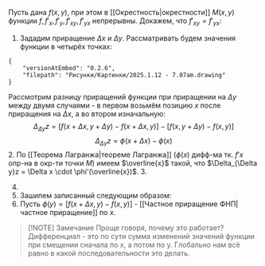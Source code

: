 Пусть дана $f(x,y)$, при этом в [[Окрестность|окрестности]] $M(x,y)$ функции $f, f'_x,f'_y, f'_{xy}, f'_{yx}$ непрерывны. Докажем, что $f'_{xy} = f'_{yx}$:
1. Зададим приращение $\Delta x$ и $\Delta y$. Рассматривать будем значения функции в четырёх точках:
```handdrawn-ink
{
	"versionAtEmbed": "0.2.6",
	"filepath": "Рисунки/Картинки/2025.1.12 - 7.07am.drawing"
}
```

   Рассмотрим разницу приращений функции при приращении на $\Delta y$ между двумя случаями - в первом возьмём позицию $x$ после приращения на $\Delta x$, а во втором изначальную:$$\Delta_{\Delta y}z = [f(x+\Delta x, y + \Delta y) - f(x+\Delta x,y)]-[f(x, y+ \Delta y) - f(x,y)]$$$$\Delta_{\Delta y}z = \phi(x+\Delta x)-\phi(x)$$
2. По [[Теорема Лагранжа|теореме Лагранжа]] ($\phi(x)$ дифф-ма тк. $f'x$ опр-на в окр-ти точки $M$) имеем $\overline{x}$ такой, что $\Delta_{\Delta y}z = \Delta x \cdot \phi'(\overline{x})$.
3. 



4. 
5. Зашипем  записанный следующим образом: 
6. Пусть $\phi(y) = [f(x+\Delta x, y) - f(x,y)]$ - [[Частное приращение ФНП|частное приращение]] по $x$.

> [!NOTE] Замечание
> Проще говоря, почему это работает? Дифференциал - это по сути сумма изменений значений функции при смещении сначала по x, а потом по y. Глобально нам всё равно в какой последовательности это делать.
